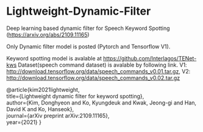 # Lightweight-Dynamic-Filter

Deep learning based dynamic filter for Speech Keyword Spotting
(https://arxiv.org/abs/2109.11165)

Only Dynamic filter model is posted (Pytorch and Tensorflow V1). 

Keyword spotting model is avalable at https://github.com/Interlagos/TENet-kws
Dataset(speech command dataset) is avalable by following link. 
V1: http://download.tensorflow.org/data/speech_commands_v0.01.tar.gz, 
V2: http://download.tensorflow.org/data/speech_commands_v0.02.tar.gz


@article{kim2021lightweight,<br />
  title={Lightweight dynamic filter for keyword spotting},<br />
  author={Kim, Donghyeon and Ko, Kyungdeuk and Kwak, Jeong-gi and Han, David K and Ko, Hanseok},<br />
  journal={arXiv preprint arXiv:2109.11165},<br />
  year={2021}
  }
